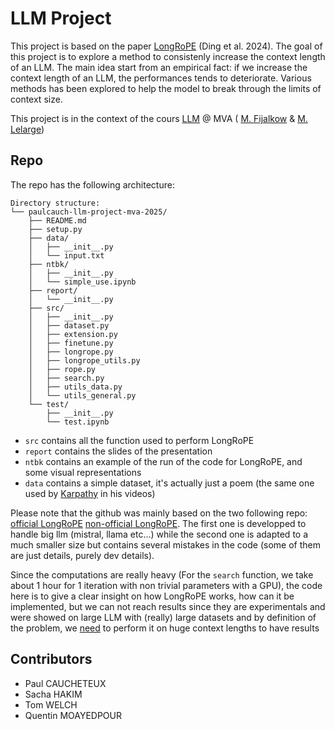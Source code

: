# LLM Project

This project is based on the paper [LongRoPE](https://arxiv.org/pdf/2402.13753) (Ding et al. 2024). The goal of this project is to explore a method to consistenly increase the context length of an LLM. The main idea start from an empirical fact: if we increase the context length of an LLM, the performances tends to deteriorate. Various methods has been explored to help the model to break through the limits of context size.

This project is in the context of the cours [LLM](https://www.master-mva.com/cours/large-language-models-introduction-and-applications-for-code/) @ MVA ( [M. Fijalkow](https://github.com/nathanael-fijalkow) & [M. Lelarge](https://github.com/mlelarge))

## Repo

The repo has the following architecture:

```
Directory structure:
└── paulcauch-llm-project-mva-2025/
    ├── README.md
    ├── setup.py
    ├── data/
    │   ├── __init__.py
    │   └── input.txt
    ├── ntbk/
    │   ├── __init__.py
    │   └── simple_use.ipynb
    ├── report/
    │   └── __init__.py
    ├── src/
    │   ├── __init__.py
    │   ├── dataset.py
    │   ├── extension.py
    │   ├── finetune.py
    │   ├── longrope.py
    │   ├── longrope_utils.py
    │   ├── rope.py
    │   ├── search.py
    │   ├── utils_data.py
    │   └── utils_general.py
    └── test/
        ├── __init__.py
        └── test.ipynb
```

* ``src`` contains all the function used to perform LongRoPE
* ``report`` contains the slides of the presentation
* ``ntbk`` contains an example of the run of the code for LongRoPE, and some visual representations
* ``data`` contains a simple dataset, it's actually just a poem (the same one used by [Karpathy](https://www.youtube.com/@AndrejKarpathy) in his videos)

Please note that the github was mainly based on the two following repo: [official LongRoPE](https://github.com/microsoft/LongRoPE) [non-official LongRoPE](https://github.com/jshuadvd/LongRoPE). The first one is developped to handle big llm (mistral, llama etc...) while the second one is adapted to a much smaller size but contains several mistakes in the code (some of them are just details, purely dev details).


Since the computations are really heavy (For the ``search`` function, we take about 1 hour for 1 iteration with non trivial parameters with a GPU), the code here is to give a clear insight on how LongRoPE works, how can it be implemented, but we can not reach results since they are experimentals and were showed on large LLM with (really) large datasets and by definition of the problem, we <u>need</u> to perform it on huge context lengths to have results


## Contributors

* Paul CAUCHETEUX
* Sacha HAKIM
* Tom WELCH
* Quentin MOAYEDPOUR